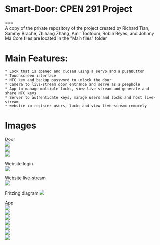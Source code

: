 # Smart-Door: CPEN 291 Project
===  
A copy of the private repository of the project created by Richard Tian, Sammy Brache, Zhihang Zhang, Amir Tootooni, Robin Reyes, and Johnny Ma
Core files are located in the "Main files" folder

# Main Features:
	* Lock that is opened and closed using a servo and a pushbutton
	* Touchscreen interface
	* NFC key and backup password to unlock the door
	* Camera to live-stream door entrance and serve as a peephole
	* App to manage multiple locks, view live-stream and generate and share NFC keys
	* Server to authenticate keys, manage users and locks and host live-stream
	* Website to register users, locks and view live-stream remotely
  
# Images
  
Door  
<img src="images/door_0">  
<img src="images/door_1">  
<img src="images/door_2">  
  
Website login  
<img src="images/website_1">  
  
Website live-stream  
<img src="images/website_0">  
  
Fritzing diagram
<img src="images/fritzing">  
  
App  
<img src="app_0">  
<img src="app_1">    
<img src="app_2">    
<img src="app_3">    
<img src="app_4">    
<img src="app_5">    
<img src="app_6">    